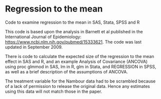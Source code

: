 # Regression to the mean
Code to examine regression to the mean in SAS, Stata, SPSS and R

This code is based upon the analysis in Barnett et al published in the International Journal of Epidemiology: https://www.ncbi.nlm.nih.gov/pubmed/15333621. The code was last updated in September 2009.

There is code to calculate the expected size of the regression to the mean effect in SAS and R, and an example Analysis of Covariance (ANCOVA) using proc glmmod in SAS, lm in R, glm in Stata, and REGRESSION in SPSS, as well as a brief description of the assumptions of ANCOVA.

The treatment variable for the Nambour data had to be scrambled because of a lack of permission to release the original data. Hence any estimates using this data will not match those in the paper.
